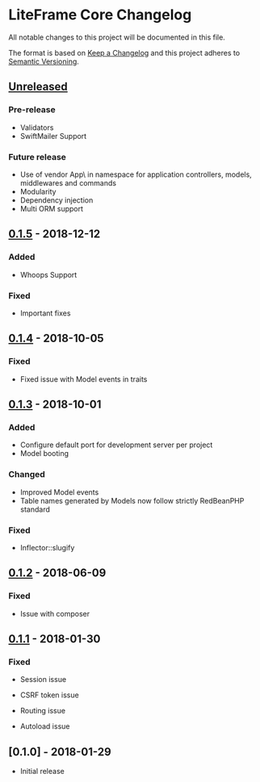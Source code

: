 # LiteFrame Core Changelog
All notable changes to this project will be documented in this file.

The format is based on [Keep a Changelog](http://keepachangelog.com/en/1.0.0/)
and this project adheres to [Semantic Versioning](http://semver.org/spec/v2.0.0.html).


## [Unreleased]
### Pre-release

- Validators
- SwiftMailer Support

### Future release

- Use of vendor App\\ in namespace for application controllers, models, middlewares and commands 
- Modularity
- Dependency injection
- Multi ORM support


## [0.1.5] - 2018-12-12
### Added

- Whoops Support

### Fixed

- Important fixes


## [0.1.4] - 2018-10-05

### Fixed

- Fixed issue with Model events in traits


## [0.1.3] - 2018-10-01
### Added

- Configure default port for development server per project
- Model booting

### Changed

- Improved Model events
- Table names generated by Models now follow strictly RedBeanPHP standard

### Fixed

- Inflector::slugify


## [0.1.2] - 2018-06-09

### Fixed

- Issue with composer


## [0.1.1] - 2018-01-30

### Fixed

- Session issue

- CSRF token issue

- Routing issue

- Autoload issue

## [0.1.0] - 2018-01-29

- Initial release

[Unreleased]: https://github.com/liteframe/liteframe-core/compare/v0.1.5...HEAD
[0.1.1]: https://github.com/liteframe/liteframe-core/compare/v0.1.0...v0.1.1
[0.1.2]: https://github.com/liteframe/liteframe-core/compare/v0.1.1...v0.1.2
[0.1.3]: https://github.com/liteframe/liteframe-core/compare/v0.1.2...v0.1.3
[0.1.4]: https://github.com/liteframe/liteframe-core/compare/v0.1.3...v0.1.4
[0.1.5]: https://github.com/liteframe/liteframe-core/compare/v0.1.4...v0.1.5